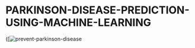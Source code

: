 # PARKINSON-DISEASE-PREDICTION-USING-MACHINE-LEARNING

([![prevent-parkinson-disease](https://github.com/Victory-Onumaku/PARKINSON-DISEASE-PREDICTION-USING-MACHINE-LEARNING/assets/91481737/c6a4a000-14c5-4339-b941-987eefa1ff1d)
